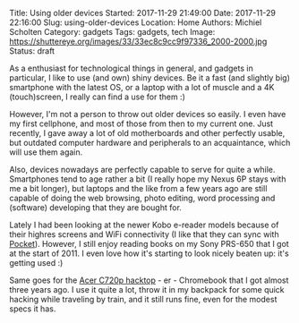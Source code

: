 Title: Using older devices
Started: 2017-11-29 21:49:00
Date: 2017-11-29 22:16:00
Slug: using-older-devices
Location: Home
Authors: Michiel Scholten
Category: gadgets
Tags: gadgets, tech
Image: https://shuttereye.org/images/33/33ec8c9cc9f97336_2000-2000.jpg
Status: draft

As a enthusiast for technological things in general, and gadgets in particular, I like to use (and own) shiny devices. Be it a fast (and slightly big) smartphone with the latest OS, or a laptop with a lot of muscle and a 4K (touch)screen, I really can find a use for them :)

However, I'm not a person to throw out older devices so easily. I even have my first cellphone, and most of those from then to my current one. Just recently, I gave away a lot of old motherboards and other perfectly usable, but outdated computer hardware and peripherals to an acquaintance, which will use them again.

Also, devices nowadays are perfectly capable to serve for quite a while. Smartphones tend to age rather a bit (I really hope my Nexus 6P stays with me a bit longer), but laptops and the like from a few years ago are still capable of doing the web browsing, photo editing, word processing and (software) developing that they are bought for.

Lately I had been looking at the newer Kobo e-reader models because of their highres screens and WiFi connectivity (I like that they can sync with [Pocket]()). However, I still enjoy reading books on my Sony PRS-650 that I got at the start of 2011. I even love how it's starting to look nicely beaten up: it's getting used :)

Same goes for the [Acer C720p hacktop](20150407-acer-c720p-chromebook-my-new-hacktop) - er - Chromebook that I got almost three years ago. I use it quite a lot, throw it in my backpack for some quick hacking while traveling by train, and it still runs fine, even for the modest specs it has.
